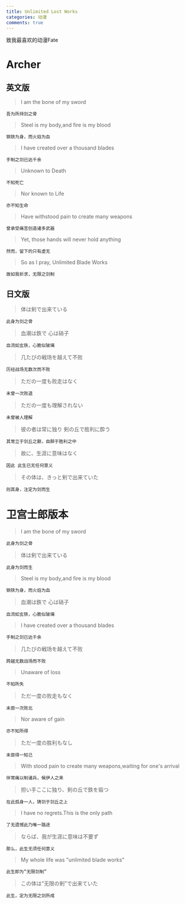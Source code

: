 ```yaml
---
title: Unlimited Lost Works
categories: 动漫
comments: true
---
```


致我最喜欢的动漫Fate

# Archer

英文版
---
> I am the bone of my sword

    吾为所持剑之骨

> Steel is my body,and fire is my blood
    
    钢铁为身，而火焰为血

> I have created over a thousand blades

    手制之剑已达千余

> Unknown to Death

    不知死亡

> Nor known to Life

    亦不知生命

> Have withstood pain to create many weapons

    曾承受痛苦创造诸多武器

> Yet, those hands will never hold anything

    然而，留下的只有虚无

> So as I pray, Unlimited Blade Works

    故如我祈求，无限之剑制

日文版
---

> 体は剣で出来ている

    此身为剑之骨

> 血潮は鉄で 心は硝子

    血流如玄铁，心脆似玻璃

> 几たびの戦场を越えて不败

    历经战场无数次而不败

> ただの一度も败走はなく

    未曾一次败退

> ただの一度も理解されない

    未曾被人理解

> 彼の者は常に独り 剣の丘で胜利に酔う

    其常立于剑丘之巅，自醉于胜利之中


> 故に、生涯に意味はなく

    因此 此生已无任何意义


> その体は、きっと剣で出来ていた

    则其身，注定为剑而生

# 卫宫士郎版本
> I am the bone of my sword

    此身为剑之骨

> 体は剣で出来ている

    此身为剑而生

> Steel is my body,and fire is my blood

    钢铁为身，而火焰为血

> 血潮は鉄で 心は硝子

    血流如玄铁，心脆似玻璃

> I have created over a thousand blades

    手制之剑已达千余

> 几たびの戦场を越えて不败

    跨越无数战场而不败

> Unaware of loss

    不知所失

> ただ一度の败走もなく

    未尝一次败北

> Nor aware of gain

    亦不知所得

> ただ一度の胜利もなし

    未尝得一知己

> With stood pain to create many weapons,waiting for one's arrival

    伴常痛以制诸兵，候伊人之来

> 担い手ここに独り、剣の丘で鉄を锻つ

    在此孤身一人，铸剑于剑丘之上

> I have no regrets.This is the only path

    了无遗憾此乃唯一路途

> ならば、我が生涯に意味は不要ず

    那么，此生无须任何意义

> My whole life was "unlimited blade works"

    此生即为“无限剑制”

> この体は”无限の剣”で出来ていた

    此生，定为无限之剑所成
